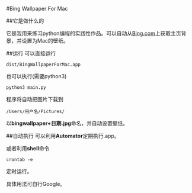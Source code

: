 #Bing Wallpaper For Mac


##它是做什么的

它是我用来练习python编程的实践性作品。可以自动从[Bing.com](http://bing.com/)上获取主页背景，并设置为Mac的壁纸。

##运行
可以直接运行

```
dist/BingWallpaperForMac.app
```
也可以执行(需要python3)

```
python3 main.py
```

程序将自动把图片下载到

```
/Users/用户名/Pictures/
```
以**bingwallpaper+日期.jpg**命名，并自动设置壁纸。

##自动执行
可以利用**Automator**定期执行.app。

或者利用**shell**命令

```
crontab -e
```
定时运行。

具体用法可自行Google。